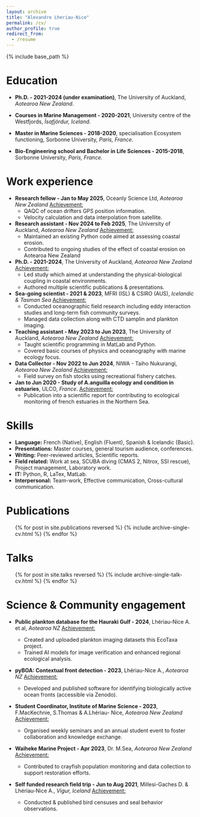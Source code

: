 ```yaml
---
layout: archive
title: "Alexandre Lheriau-Nice"
permalink: /cv/
author_profile: true
redirect_from:
  - /resume
---
```


{% include base_path %}

Education
======
* **Ph.D. - 2021-2024 (under examination)**, The University of Auckland, _Aotearoa New Zealand_.

* **Courses in Marine Management - 2020-2021**, University centre of the Westfjords, _Ísafjördur, Iceland_.

* **Master in Marine Sciences - 2018-2020**, specialisation Ecosystem functioning, Sorbonne University, _Paris, France_.

* **Bio-Engineering school and Bachelor in Life Sciences - 2015-2018**, Sorbonne University, _Paris, France_.

Work experience
======
* **Research fellow - Jan to May 2025**, Oceanly Science Ltd, _Aotearoa New Zealand_
  <u>Achievement:</u>
    - QAQC of ocean drifters GPS position information.
    - Velocity calculation and data interpolation from satellite.
* **Research assistant - Nov 2024 to Feb 2025**, The University of Auckland, _Aotearoa New Zealand_
  <u>Achievement:</u>
    - Maintained an existing Python code aimed at assessing coastal erosion.
    - Contributed to ongoing studies of the effect of coastal erosion on Aotearoa New Zealand
* **Ph.D. - 2021-2024**, The University of Auckland, _Aotearoa New Zealand_
  <u>Achievement:</u>
    - Led study which aimed at understanding the physical-biological coupling in coastal environments.
    - Authored multiple scientific publications & presentations.
* **Sea-going scientist - 2021 & 2023**, MFRI (ISL) & CSIRO (AUS), _Icelandic & Tasman Sea_
  <u>Achievement:</u>
    - Conducted oceanographic field research including eddy interaction studies and long-term fish community surveys.
    - Managed data collection along with CTD samplin and plankton imaging.
* **Teaching assistant - May 2023 to Jun 2023**, The University of Auckland, _Aotearoa New Zealand_
  <u>Achievement:</u>
    - Taught scientific programming in MatLab and Python.
    - Covered basic courses of physics and oceanography with marine ecology focus.
* **Data Collector - Nov 2022 to Jun 2024**, NIWA - Taiho Nukurangi, _Aotearoa New Zealand_
  <u>Achievement:</u>
    - Field survey on fish stocks using recreational fishery catches.
* **Jan to Jun 2020 - Study of A.anguilla ecology and condition in estuaries**, ULCO, _France_.
  <u>Achievement:</u>
    - Publication into a scientific report for contributing to ecological monitoring of french estuaries in the Northern Sea.
  
Skills
======
* **Language:** French (Native), English (Fluent), Spanish & Icelandic (Basic).
* **Presentations:** Master courses, general tourism audience, conferences.
* **Writing:** Peer-reviewed articles, Scientific reports.
* **Field related:** Work at sea, SCUBA diving (CMAS 2, Nitrox, SSI rescue), Project management,
Laboratory work.
* **IT:** Python, R, LaTex, MatLab.
* **Interpersonal:** Team-work, Effective communication, Cross-cultural communication.

Publications
======
  <ul>{% for post in site.publications reversed %}
    {% include archive-single-cv.html %}
  {% endfor %}</ul>

Talks
======
  <ul>{% for post in site.talks reversed %}
    {% include archive-single-talk-cv.html  %}
  {% endfor %}</ul>
  
<!---
Teaching
======
  <ul>{% for post in site.teaching reversed %}
    {% include archive-single-cv.html %}
  {% endfor %}</ul>
--->

Science & Community engagement
======
* **Public plankton database for the Hauraki Gulf - 2024**, Lhériau-Nice A. et al, _Aotearoa NZ_
  <u>Achievement:</u>
  - Created and uploaded plankton imaging datasets this EcoTaxa project.
  - Trained AI models for image verification and enhanced regional ecological analysis.

* **pyBOA: Contextual front detection - 2023**, Lhériau-Nice A., _Aotearoa NZ_
  <u>Achievement:</u>
    - Developed and published software for identifying biologically active ocean fronts (accessible via Zenodo).

* **Student Coordinator, Institute of Marine Science - 2023**, F.MacKechnie, S.Thomas & A.Lhériau-
Nice, _Aotearoa New Zealand_
  <u>Achievement:</u>
    - Organised weekly seminars and an annual student event to foster collaboration and knowledge exchange.

* **Waiheke Marine Project - Apr 2023**, Dr. M.Sea, _Aotearoa New Zealand_
  <u>Achievement:</u>
    - Contributed to crayfish population monitoring and data collection to support restoration efforts.

* **Self funded research field trip - Jun to Aug 2021**, Millesi-Gaches D. & Lhériau-Nice A., _Vigur,
Iceland_
  <u>Achievement:</u>
    - Conducted & published bird censuses and seal behavior observations.